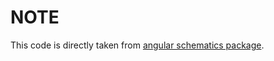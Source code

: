 # NOTE
This code is directly taken from [angular schematics package](https://github.com/angular/angular-cli/tree/master/packages/schematics/angular/utility).
